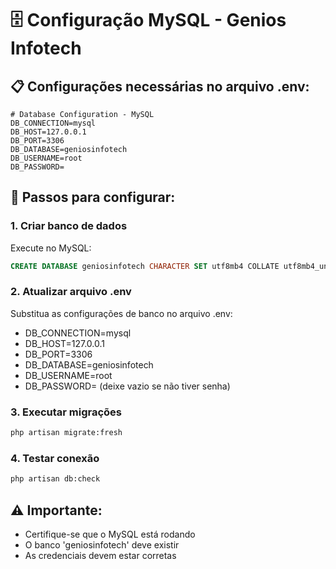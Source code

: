 # 🗄️ Configuração MySQL - Genios Infotech

## 📋 Configurações necessárias no arquivo .env:

```env
# Database Configuration - MySQL
DB_CONNECTION=mysql
DB_HOST=127.0.0.1
DB_PORT=3306
DB_DATABASE=geniosinfotech
DB_USERNAME=root
DB_PASSWORD=
```

## 🔧 Passos para configurar:

### 1. Criar banco de dados
Execute no MySQL:
```sql
CREATE DATABASE geniosinfotech CHARACTER SET utf8mb4 COLLATE utf8mb4_unicode_ci;
```

### 2. Atualizar arquivo .env
Substitua as configurações de banco no arquivo .env:
- DB_CONNECTION=mysql
- DB_HOST=127.0.0.1
- DB_PORT=3306
- DB_DATABASE=geniosinfotech
- DB_USERNAME=root
- DB_PASSWORD= (deixe vazio se não tiver senha)

### 3. Executar migrações
```bash
php artisan migrate:fresh
```

### 4. Testar conexão
```bash
php artisan db:check
```

## ⚠️ Importante:
- Certifique-se que o MySQL está rodando
- O banco 'geniosinfotech' deve existir
- As credenciais devem estar corretas
